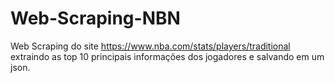 # Web-Scraping-NBN
Web Scraping do site https://www.nba.com/stats/players/traditional extraindo as top 10 principais informações dos jogadores e salvando em um json.
